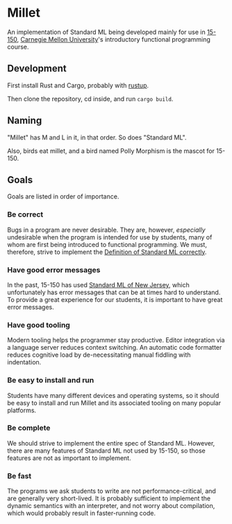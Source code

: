 # Millet

An implementation of Standard ML being developed mainly for use in
[15-150][150], [Carnegie Mellon University][cmu]'s introductory functional
programming course.

## Development

First install Rust and Cargo, probably with [rustup][rustup].

Then clone the repository, cd inside, and run `cargo build`.

## Naming

"Millet" has M and L in it, in that order. So does "Standard ML".

Also, birds eat millet, and a bird named Polly Morphism is the mascot for
15-150.

## Goals

Goals are listed in order of importance.

### Be correct

Bugs in a program are never desirable. They are, however, _especially_
undesirable when the program is intended for use by students, many of whom are
first being introduced to functional programming. We must, therefore, strive to
implement the [Definition of Standard ML correctly][sml-def].

### Have good error messages

In the past, 15-150 has used [Standard ML of New Jersey][smlnj], which
unfortunately has error messages that can be at times hard to understand. To
provide a great experience for our students, it is important to have great error
messages.

### Have good tooling

Modern tooling helps the programmer stay productive. Editor integration via a
language server reduces context switching. An automatic code formatter reduces
cognitive load by de-necessitating manual fiddling with indentation.

### Be easy to install and run

Students have many different devices and operating systems, so it should be easy
to install and run Millet and its associated tooling on many popular platforms.

### Be complete

We should strive to implement the entire spec of Standard ML. However, there are
many features of Standard ML not used by 15-150, so those features are not as
important to implement.

### Be fast

The programs we ask students to write are not performance-critical, and are
generally very short-lived. It is probably sufficient to implement the dynamic
semantics with an interpreter, and not worry about compilation, which would
probably result in faster-running code.

[smlnj]: https://www.smlnj.org
[150]: http://www.cs.cmu.edu/~15150/
[cmu]: https://www.cmu.edu
[sml-def]: https://smlfamily.github.io/sml97-defn.pdf
[rustup]: https://rustup.rs
